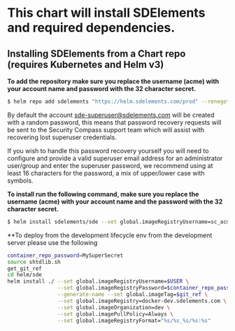 # This chart will install SDElements and required dependencies.

## Installing SDElements from a Chart repo (requires Kubernetes and Helm v3)

**To add the repository make sure you replace the username (acme) with your account name and
password with the 32 character secret.**

```bash
$ helm repo add sdelements "https://helm.sdelements.com/prod" --renegotiate FreelyAsClient --username sc_acme --password 1951aaf2420611ea893817e7c2c2288c
```

By default the account sde-superuser@sdelements.com will be created with a
random password, this means that password recovery requests will be
sent to the Security Compass support team which will assist with recovering
lost superuser credentials.

If you wish to handle this password recovery yourself you will need to
configure and provide a valid superuser email address for an administrator user/group
and enter the superuser password, we recommend using at least 16 characters for
the password, a mix of upper/lower case with symbols.


**To install run the following command, make sure you replace the username (acme) with your account name and the
password with the 32 character secret.**

```bash
$ helm install sdelements/sde --set global.imageRegistryUsername=sc_acme --set global.imageRegistryPassword=1951aaf2420611ea893817e7c2c2288c --generate-name
```

**To deploy from the development lifecycle env from the development server
please use the following

```bash
container_repo_password=MySuperSecret
source shtdlib.sh
get_git_ref
cd helm/sde
helm install ./ --set global.imageRegistryUsername=$USER \
                --set global.imageRegistryPassword=$container_repo_password \
                --generate-name --set global.imageTag=$git_ref \
                --set global.imageRegistry=docker-dev.sdelements.com \
                --set global.imageOrganization=dev \
                --set global.imagePullPolicy=Always \
                --set global.imageRegistryFormat="%s/%s_%s/%s:%s"
```


